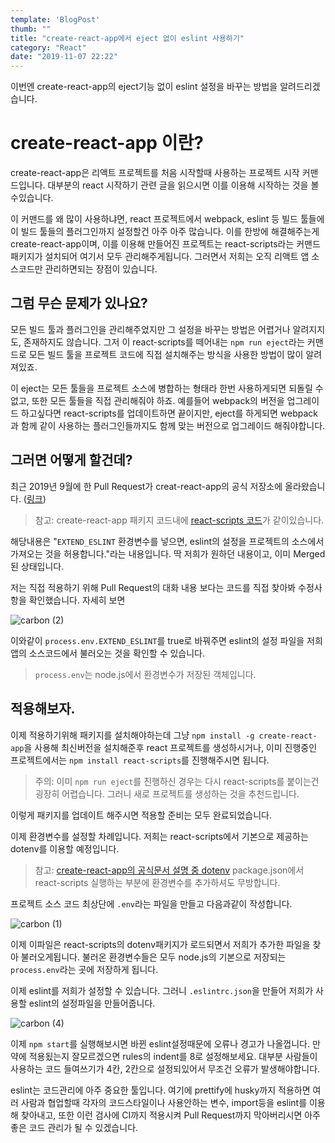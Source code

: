 ```yaml
---
template: 'BlogPost'
thumb: ""
title: "create-react-app에서 eject 없이 eslint 사용하기"
category: "React"
date: "2019-11-07 22:22"
---
```

이번엔 create-react-app의 eject기능 없이 eslint 설정을 바꾸는 방법을 알려드리겠습니다.

# create-react-app 이란?
create-react-app은 리액트 프로젝트를 처음 시작할때 사용하는 프로젝트 시작 커맨드입니다. 대부분의 react 시작하기 관련 글을 읽으시면 이를 이용해 시작하는 것을 볼수있습니다.

이 커맨드를 왜 많이 사용하냐면, react 프로젝트에서 webpack, eslint 등 빌드 툴들에 이 빌드 툴들의 플러그인까지 설정할건 아주 아주 많습니다. 이를 한방에 해결해주는게 create-react-app이며, 이를 이용해 만들어진 프로젝트는 react-scripts라는 커맨드 패키지가 설치되어 여기서 모두 관리해주게됩니다. 그러면서 저희는 오직 리액트 앱 소스코드만 관리하면되는 장점이 있습니다.

## 그럼 무슨 문제가 있나요?
모든 빌드 툴과 플러그인을 관리해주었지만 그 설정을 바꾸는 방법은 어렵거나 알려지지도, 존재하지도 않습니다. 그저 이 react-scripts를 떼어내는 `npm run eject`라는 커맨드로 모든 빌드 툴을 프로젝트 코드에 직접 설치해주는 방식을 사용한 방법이 많이 알려져있죠.

이 eject는 모든 툴들을 프로젝트 소스에 병합하는 형태라 한번 사용하게되면 되돌릴 수 없고, 또한 모든 툴들을 직접 관리해줘야 하죠. 예를들어 webpack의 버전을 업그레이드 하고싶다면 react-scripts를 업데이트하면 끝이지만, eject를 하게되면 webpack과 함께 같이 사용하는 플러그인들까지도 함께 맞는 버전으로 업그레이드 해줘야합니다.

## 그러면 어떻게 할건데?
최근 2019년 9월에 한 Pull Request가 creat-react-app의 공식 저장소에 올라왔습니다. ([링크](https://github.com/facebook/create-react-app/pull/7530))

> 참고: create-react-app 패키지 코드내에 [react-scripts 코드](https://github.com/facebook/create-react-app/tree/master/packages/react-scripts)가 같이있습니다.

해당내용은 "`EXTEND_ESLINT` 환경변수를 넣으면, eslint의 설정을 프로젝트의 소스에서 가져오는 것을 허용합니다."라는 내용입니다. 딱 저희가 원하던 내용이고, 이미 Merged된 상태입니다.

저는 직접 적용하기 위해 Pull Request의 대화 내용 보다는 코드를 직접 찾아봐 수정사항을 확인했습니다. 자세히 보면

![carbon (2)](https://user-images.githubusercontent.com/1689721/68362273-11803f00-016a-11ea-9663-f9064a3c0253.png)

이와같이 `process.env.EXTEND_ESLINT`를 true로 바꿔주면 eslint의 설정 파일을 저희 앱의 소스코드에서 불러오는 것을 확인할 수 있습니다.

> `process.env`는 node.js에서 환경변수가 저장된 객체입니다.

## 적용해보자.
이제 적용하기위해 패키지를 설치해야하는데 그냥 `npm install -g create-react-app`을 사용해 최신버전을 설치해준후 react 프로젝트를 생성하시거나, 이미 진행중인 프로젝트에서는 `npm install react-scripts`를 진행해주시면 됩니다.
> 주의: 이미 `npm run eject`를 진행하신 경우는 다시 react-scripts를 붙이는건 굉장히 어렵습니다. 그러니 새로 프로젝트를 생성하는 것을 추천드립니다.

이렇게 패키지를 업데이트 해주시면 적용할 준비는 모두 완료되었습니다.

이제 환경변수를 설정할 차례입니다. 저희는 react-scripts에서 기본으로 제공하는 dotenv를 이용할 예정입니다.
> 참고: [create-react-app의 공식문서 설명 중 dotenv](https://create-react-app.dev/docs/adding-custom-environment-variables/#expanding-environment-variables-in-env)
> package.json에서 react-scripts 실행하는 부분에 환경변수를 추가하셔도 무방합니다.

프로젝트 소스 코드 최상단에 `.env`라는 파일을 만들고 다음과같이 작성합니다.

![carbon (1)](https://user-images.githubusercontent.com/1689721/68362271-104f1200-016a-11ea-8f0c-782d5e744144.png)

이제 이파일은 react-scripts의 dotenv패키지가 로드되면서 저희가 추가한 파일을 찾아 불러오게됩니다. 불러온 환경변수들은 모두 node.js의 기본으로 저장되는 `process.env`라는 곳에 저장하게 됩니다.

이제 eslint를 저희가 설정할 수 있습니다. 그러니 `.eslintrc.json`을 만들어 저희가 사용할 eslint의 설정파일을 만들어줍니다.

![carbon (4)](https://user-images.githubusercontent.com/1689721/68362333-4391a100-016a-11ea-8753-b940baad393e.png)

이제 `npm start`를 실행해보시면 바뀐 eslint설정때문에 오류나 경고가 나올껍니다. 만약에 적용됬는지 잘모르겠으면 rules의 indent를 8로 설정해보세요. 대부분 사람들이 사용하는 코드 들여쓰기가 4칸, 2칸으로 설정되있어서 무조건 오류가 발생해야합니다.

eslint는 코드관리에 아주 중요한 툴입니다. 여기에 prettify에 husky까지 적용하면 여러 사람과 협업할때 각자의 코드스타일이나 사용안하는 변수, import등을 eslint를 이용해 찾아내고, 또한 이런 검사에 CI까지 적용시켜 Pull Request까지 막아버리시면 아주 좋은 코드 관리가 될 수 있겠습니다.
